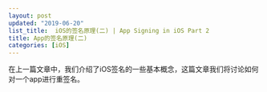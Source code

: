 ```yaml
---
layout: post
updated: "2019-06-20"
list_title:  iOS的签名原理(二) | App Signing in iOS Part 2
title: App的签名原理(二)
categories: [iOS]
---
```


在上一篇文章中，我们介绍了iOS签名的一些基本概念，这篇文章我们将讨论如何对一个app进行重签名。
